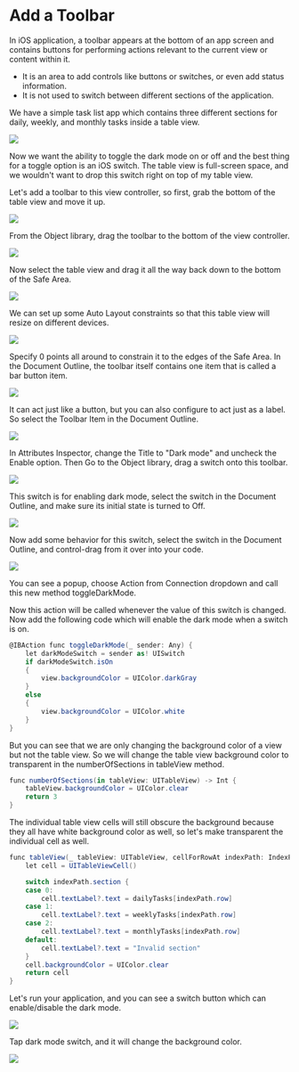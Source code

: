 # Add a Toolbar

In iOS application, a toolbar appears at the bottom of an app screen and contains buttons for performing actions relevant to the current view or content within it. 

 - It is an area to add controls like buttons or switches, or even add status information. 
 - It is not used to switch between different sections of the application.

We have a simple task list app which contains three different sections for daily, weekly, and monthly tasks inside a table view.

<img src="images/toolbar1.png">

Now we want the ability to toggle the dark mode on or off and the best thing for a toggle option is an iOS switch. The table view is full-screen space, and we wouldn't want to drop this switch right on top of my table view. 

Let's add a toolbar to this view controller, so first, grab the bottom of the table view and move it up.

<img src="images/toolbar2.png">

From the Object library, drag the toolbar to the bottom of the view controller.

<img src="images/toolbar3.png">

Now select the table view and drag it all the way back down to the bottom of the Safe Area.

<img src="images/toolbar4.png">

We can set up some Auto Layout constraints so that this table view will resize on different devices.

<img src="images/toolbar5.png">

Specify 0 points all around to constrain it to the edges of the Safe Area. In the Document Outline, the toolbar itself contains one item that is called a bar button item. 

<img src="images/toolbar6.png">

It can act just like a button, but you can also configure to act just as a label. So select the Toolbar Item in the Document Outline.

<img src="images/toolbar7.png">

In Attributes Inspector, change the Title to "Dark mode" and uncheck the Enable option. Then Go to the Object library, drag a switch onto this toolbar. 

<img src="images/toolbar8.png">

This switch is for enabling dark mode, select the switch in the Document Outline, and make sure its initial state is turned to Off. 

<img src="images/toolbar9.png">

Now add some behavior for this switch, select the switch in the Document Outline, and control-drag from it over into your code. 

<img src="images/toolbar10.png">

You can see a popup, choose Action from Connection dropdown and call this new method toggleDarkMode.

Now this action will be called whenever the value of this switch is changed. Now add the following code which will enable the dark mode when a switch is on. 

```csharp
@IBAction func toggleDarkMode(_ sender: Any) {
    let darkModeSwitch = sender as! UISwitch
    if darkModeSwitch.isOn
    {
        view.backgroundColor = UIColor.darkGray
    }
    else
    {
        view.backgroundColor = UIColor.white
    }
}
```

But you can see that we are only changing the background color of a view but not the table view. So we will change the table view background color to transparent in the numberOfSections in tableView method.

```csharp
func numberOfSections(in tableView: UITableView) -> Int {
    tableView.backgroundColor = UIColor.clear
    return 3
}
```

The individual table view cells will still obscure the background because they all have white background color as well, so let's make transparent the individual cell as well. 

```csharp
func tableView(_ tableView: UITableView, cellForRowAt indexPath: IndexPath) -> UITableViewCell {
    let cell = UITableViewCell()

    switch indexPath.section {
    case 0:
        cell.textLabel?.text = dailyTasks[indexPath.row]
    case 1:
        cell.textLabel?.text = weeklyTasks[indexPath.row]
    case 2:
        cell.textLabel?.text = monthlyTasks[indexPath.row]
    default:
        cell.textLabel?.text = "Invalid section"
    }
    cell.backgroundColor = UIColor.clear
    return cell
}
```

Let's run your application, and you can see a switch button which can enable/disable the dark mode.
 
<img src="images/toolbar11.png">

Tap dark mode switch, and it will change the background color.

<img src="images/toolbar12.png">